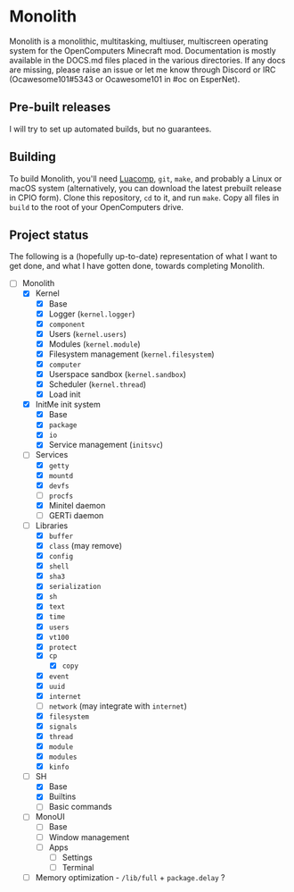# Monolith

Monolith is a monolithic, multitasking, multiuser, multiscreen operating system for the OpenComputers Minecraft mod. Documentation is mostly available in the DOCS.md files placed in the various directories. If any docs are missing, please raise an issue or let me know through Discord or IRC (Ocawesome101#5343 or Ocawesome101 in #oc on EsperNet).

## Pre-built releases

I will try to set up automated builds, but no guarantees.

## Building

To build Monolith, you'll need [Luacomp](https://github.com/Adorable-Catgirl/luacomp/releases), `git`, `make`, and probably a Linux or macOS system (alternatively, you can download the latest prebuilt release in CPIO form). Clone this repository, `cd` to it, and run `make`. Copy all files in `build` to the root of your OpenComputers drive.

## Project status

The following is a (hopefully up-to-date) representation of what I want to get done, and what I have gotten done, towards completing Monolith.

- [ ] Monolith
  - [X] Kernel
    - [X] Base
    - [X] Logger (`kernel.logger`)
    - [X] `component`
    - [X] Users (`kernel.users`)
    - [X] Modules (`kernel.module`)
    - [X] Filesystem management (`kernel.filesystem`)
    - [X] `computer`
    - [X] Userspace sandbox (`kernel.sandbox`)
    - [X] Scheduler (`kernel.thread`)
    - [X] Load init
  - [X] InitMe init system
    - [X] Base
    - [X] `package`
    - [X] `io`
    - [X] Service management (`initsvc`)
  - [ ] Services
    - [X] `getty`
    - [X] `mountd`
    - [X] `devfs`
    - [ ] `procfs`
    - [X] Minitel daemon
    - [ ] GERTi daemon
  - [ ] Libraries
    - [X] `buffer`
    - [X] `class` (may remove)
    - [X] `config`
    - [X] `shell`
    - [X] `sha3`
    - [X] `serialization`
    - [X] `sh`
    - [X] `text`
    - [X] `time`
    - [X] `users`
    - [X] `vt100`
    - [X] `protect`
    - [X] `cp`
      - [X] `copy`
    - [X] `event`
    - [X] `uuid`
    - [X] `internet`
    - [ ] `network` (may integrate with `internet`)
    - [X] `filesystem`
    - [X] `signals`
    - [X] `thread`
    - [X] `module`
    - [X] `modules`
    - [X] `kinfo`
  - [ ] SH
    - [X] Base
    - [X] Builtins
    - [ ] Basic commands
  - [ ] MonoUI
    - [ ] Base
    - [ ] Window management
    - [ ] Apps
      - [ ] Settings
      - [ ] Terminal
  - [ ] Memory optimization - `/lib/full` + `package.delay` ?
